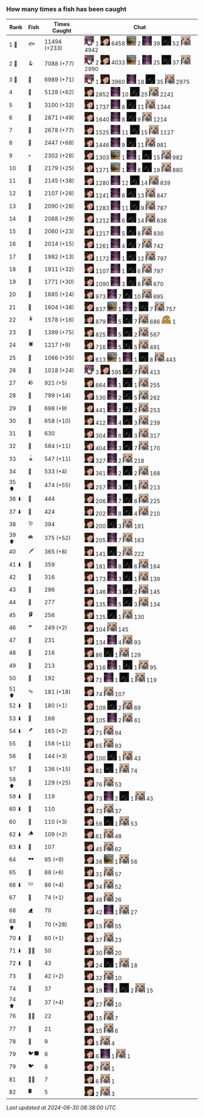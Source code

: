 ### How many times a fish has been caught
| Rank | Fish | Times Caught | Chat |
|------|--------|-----------|-------|
| 1 🥇  | 🐟 | 11494 (+233) | ![ajspyman](https://raw.githubusercontent.com/blableblup/gofish/main/images/players/ajspyman.png) 1  ![breadworms](https://raw.githubusercontent.com/blableblup/gofish/main/images/players/breadworms.png) 6458  ![d_egree](https://raw.githubusercontent.com/blableblup/gofish/main/images/players/d_egree.png) 2  ![julialuxel](https://raw.githubusercontent.com/blableblup/gofish/main/images/players/julialuxel.png) 39  ![ovrht](https://raw.githubusercontent.com/blableblup/gofish/main/images/players/ovrht.png) 52  ![psp1g](https://raw.githubusercontent.com/blableblup/gofish/main/images/players/psp1g.png) 4942 |
| 2 🥈  | 🪝 | 7088 (+77) | ![ajspyman](https://raw.githubusercontent.com/blableblup/gofish/main/images/players/ajspyman.png) 2  ![breadworms](https://raw.githubusercontent.com/blableblup/gofish/main/images/players/breadworms.png) 4033  ![d_egree](https://raw.githubusercontent.com/blableblup/gofish/main/images/players/d_egree.png) 1  ![julialuxel](https://raw.githubusercontent.com/blableblup/gofish/main/images/players/julialuxel.png) 25  ![ovrht](https://raw.githubusercontent.com/blableblup/gofish/main/images/players/ovrht.png) 37  ![psp1g](https://raw.githubusercontent.com/blableblup/gofish/main/images/players/psp1g.png) 2990 |
| 3 🥉  | 🎏 | 6989 (+71) | ![ajspyman](https://raw.githubusercontent.com/blableblup/gofish/main/images/players/ajspyman.png) 1  ![breadworms](https://raw.githubusercontent.com/blableblup/gofish/main/images/players/breadworms.png) 3960  ![julialuxel](https://raw.githubusercontent.com/blableblup/gofish/main/images/players/julialuxel.png) 18  ![ovrht](https://raw.githubusercontent.com/blableblup/gofish/main/images/players/ovrht.png) 35  ![psp1g](https://raw.githubusercontent.com/blableblup/gofish/main/images/players/psp1g.png) 2975 |
| 4  | 🐚 | 5128 (+62) | ![breadworms](https://raw.githubusercontent.com/blableblup/gofish/main/images/players/breadworms.png) 2852  ![julialuxel](https://raw.githubusercontent.com/blableblup/gofish/main/images/players/julialuxel.png) 10  ![ovrht](https://raw.githubusercontent.com/blableblup/gofish/main/images/players/ovrht.png) 25  ![psp1g](https://raw.githubusercontent.com/blableblup/gofish/main/images/players/psp1g.png) 2241 |
| 5  | 🦀 | 3100 (+32) | ![breadworms](https://raw.githubusercontent.com/blableblup/gofish/main/images/players/breadworms.png) 1737  ![julialuxel](https://raw.githubusercontent.com/blableblup/gofish/main/images/players/julialuxel.png) 8  ![ovrht](https://raw.githubusercontent.com/blableblup/gofish/main/images/players/ovrht.png) 11  ![psp1g](https://raw.githubusercontent.com/blableblup/gofish/main/images/players/psp1g.png) 1344 |
| 6  | 🐸 | 2871 (+49) | ![breadworms](https://raw.githubusercontent.com/blableblup/gofish/main/images/players/breadworms.png) 1640  ![julialuxel](https://raw.githubusercontent.com/blableblup/gofish/main/images/players/julialuxel.png) 8  ![ovrht](https://raw.githubusercontent.com/blableblup/gofish/main/images/players/ovrht.png) 9  ![psp1g](https://raw.githubusercontent.com/blableblup/gofish/main/images/players/psp1g.png) 1214 |
| 7  | 🦐 | 2678 (+77) | ![breadworms](https://raw.githubusercontent.com/blableblup/gofish/main/images/players/breadworms.png) 1525  ![julialuxel](https://raw.githubusercontent.com/blableblup/gofish/main/images/players/julialuxel.png) 11  ![ovrht](https://raw.githubusercontent.com/blableblup/gofish/main/images/players/ovrht.png) 15  ![psp1g](https://raw.githubusercontent.com/blableblup/gofish/main/images/players/psp1g.png) 1127 |
| 8  | 🐢 | 2447 (+68) | ![breadworms](https://raw.githubusercontent.com/blableblup/gofish/main/images/players/breadworms.png) 1446  ![julialuxel](https://raw.githubusercontent.com/blableblup/gofish/main/images/players/julialuxel.png) 9  ![ovrht](https://raw.githubusercontent.com/blableblup/gofish/main/images/players/ovrht.png) 11  ![psp1g](https://raw.githubusercontent.com/blableblup/gofish/main/images/players/psp1g.png) 981 |
| 9  | 💀 | 2302 (+28) | ![breadworms](https://raw.githubusercontent.com/blableblup/gofish/main/images/players/breadworms.png) 1303  ![d_egree](https://raw.githubusercontent.com/blableblup/gofish/main/images/players/d_egree.png) 1  ![julialuxel](https://raw.githubusercontent.com/blableblup/gofish/main/images/players/julialuxel.png) 1  ![ovrht](https://raw.githubusercontent.com/blableblup/gofish/main/images/players/ovrht.png) 15  ![psp1g](https://raw.githubusercontent.com/blableblup/gofish/main/images/players/psp1g.png) 982 |
| 10  | 🦑 | 2179 (+25) | ![breadworms](https://raw.githubusercontent.com/blableblup/gofish/main/images/players/breadworms.png) 1271  ![d_egree](https://raw.githubusercontent.com/blableblup/gofish/main/images/players/d_egree.png) 1  ![julialuxel](https://raw.githubusercontent.com/blableblup/gofish/main/images/players/julialuxel.png) 8  ![ovrht](https://raw.githubusercontent.com/blableblup/gofish/main/images/players/ovrht.png) 19  ![psp1g](https://raw.githubusercontent.com/blableblup/gofish/main/images/players/psp1g.png) 880 |
| 11  | 🦞 | 2145 (+38) | ![breadworms](https://raw.githubusercontent.com/blableblup/gofish/main/images/players/breadworms.png) 1280  ![julialuxel](https://raw.githubusercontent.com/blableblup/gofish/main/images/players/julialuxel.png) 12  ![ovrht](https://raw.githubusercontent.com/blableblup/gofish/main/images/players/ovrht.png) 14  ![psp1g](https://raw.githubusercontent.com/blableblup/gofish/main/images/players/psp1g.png) 839 |
| 12  | 🦪 | 2107 (+28) | ![breadworms](https://raw.githubusercontent.com/blableblup/gofish/main/images/players/breadworms.png) 1241  ![julialuxel](https://raw.githubusercontent.com/blableblup/gofish/main/images/players/julialuxel.png) 6  ![ovrht](https://raw.githubusercontent.com/blableblup/gofish/main/images/players/ovrht.png) 13  ![psp1g](https://raw.githubusercontent.com/blableblup/gofish/main/images/players/psp1g.png) 847 |
| 13  | 🐊 | 2090 (+28) | ![breadworms](https://raw.githubusercontent.com/blableblup/gofish/main/images/players/breadworms.png) 1283  ![julialuxel](https://raw.githubusercontent.com/blableblup/gofish/main/images/players/julialuxel.png) 11  ![ovrht](https://raw.githubusercontent.com/blableblup/gofish/main/images/players/ovrht.png) 9  ![psp1g](https://raw.githubusercontent.com/blableblup/gofish/main/images/players/psp1g.png) 787 |
| 14  | 🐬 | 2068 (+29) | ![breadworms](https://raw.githubusercontent.com/blableblup/gofish/main/images/players/breadworms.png) 1212  ![julialuxel](https://raw.githubusercontent.com/blableblup/gofish/main/images/players/julialuxel.png) 6  ![ovrht](https://raw.githubusercontent.com/blableblup/gofish/main/images/players/ovrht.png) 14  ![psp1g](https://raw.githubusercontent.com/blableblup/gofish/main/images/players/psp1g.png) 836 |
| 15  | 🐙 | 2060 (+23) | ![breadworms](https://raw.githubusercontent.com/blableblup/gofish/main/images/players/breadworms.png) 1217  ![julialuxel](https://raw.githubusercontent.com/blableblup/gofish/main/images/players/julialuxel.png) 5  ![ovrht](https://raw.githubusercontent.com/blableblup/gofish/main/images/players/ovrht.png) 8  ![psp1g](https://raw.githubusercontent.com/blableblup/gofish/main/images/players/psp1g.png) 830 |
| 16  | 🐋 | 2014 (+15) | ![breadworms](https://raw.githubusercontent.com/blableblup/gofish/main/images/players/breadworms.png) 1261  ![julialuxel](https://raw.githubusercontent.com/blableblup/gofish/main/images/players/julialuxel.png) 4  ![ovrht](https://raw.githubusercontent.com/blableblup/gofish/main/images/players/ovrht.png) 7  ![psp1g](https://raw.githubusercontent.com/blableblup/gofish/main/images/players/psp1g.png) 742 |
| 17  | 🧦 | 1982 (+13) | ![breadworms](https://raw.githubusercontent.com/blableblup/gofish/main/images/players/breadworms.png) 1172  ![julialuxel](https://raw.githubusercontent.com/blableblup/gofish/main/images/players/julialuxel.png) 1  ![ovrht](https://raw.githubusercontent.com/blableblup/gofish/main/images/players/ovrht.png) 12  ![psp1g](https://raw.githubusercontent.com/blableblup/gofish/main/images/players/psp1g.png) 797 |
| 18  | 🐠 | 1911 (+32) | ![breadworms](https://raw.githubusercontent.com/blableblup/gofish/main/images/players/breadworms.png) 1107  ![julialuxel](https://raw.githubusercontent.com/blableblup/gofish/main/images/players/julialuxel.png) 1  ![ovrht](https://raw.githubusercontent.com/blableblup/gofish/main/images/players/ovrht.png) 6  ![psp1g](https://raw.githubusercontent.com/blableblup/gofish/main/images/players/psp1g.png) 797 |
| 19  | 🐡 | 1771 (+30) | ![breadworms](https://raw.githubusercontent.com/blableblup/gofish/main/images/players/breadworms.png) 1090  ![julialuxel](https://raw.githubusercontent.com/blableblup/gofish/main/images/players/julialuxel.png) 3  ![ovrht](https://raw.githubusercontent.com/blableblup/gofish/main/images/players/ovrht.png) 8  ![psp1g](https://raw.githubusercontent.com/blableblup/gofish/main/images/players/psp1g.png) 670 |
| 20  | 🪸 | 1685 (+24) | ![breadworms](https://raw.githubusercontent.com/blableblup/gofish/main/images/players/breadworms.png) 973  ![julialuxel](https://raw.githubusercontent.com/blableblup/gofish/main/images/players/julialuxel.png) 7  ![ovrht](https://raw.githubusercontent.com/blableblup/gofish/main/images/players/ovrht.png) 10  ![psp1g](https://raw.githubusercontent.com/blableblup/gofish/main/images/players/psp1g.png) 695 |
| 21  | 🌿 | 1604 (+38) | ![breadworms](https://raw.githubusercontent.com/blableblup/gofish/main/images/players/breadworms.png) 837  ![d_egree](https://raw.githubusercontent.com/blableblup/gofish/main/images/players/d_egree.png) 1  ![julialuxel](https://raw.githubusercontent.com/blableblup/gofish/main/images/players/julialuxel.png) 2  ![ovrht](https://raw.githubusercontent.com/blableblup/gofish/main/images/players/ovrht.png) 7  ![psp1g](https://raw.githubusercontent.com/blableblup/gofish/main/images/players/psp1g.png) 757 |
| 22  | 🪳 | 1578 (+16) | ![breadworms](https://raw.githubusercontent.com/blableblup/gofish/main/images/players/breadworms.png) 879  ![julialuxel](https://raw.githubusercontent.com/blableblup/gofish/main/images/players/julialuxel.png) 5  ![ovrht](https://raw.githubusercontent.com/blableblup/gofish/main/images/players/ovrht.png) 7  ![psp1g](https://raw.githubusercontent.com/blableblup/gofish/main/images/players/psp1g.png) 686  ![ryanpotat](https://raw.githubusercontent.com/blableblup/gofish/main/images/players/ryanpotat.png) 1 |
| 23  | 🐍 | 1399 (+75) | ![breadworms](https://raw.githubusercontent.com/blableblup/gofish/main/images/players/breadworms.png) 825  ![julialuxel](https://raw.githubusercontent.com/blableblup/gofish/main/images/players/julialuxel.png) 5  ![ovrht](https://raw.githubusercontent.com/blableblup/gofish/main/images/players/ovrht.png) 2  ![psp1g](https://raw.githubusercontent.com/blableblup/gofish/main/images/players/psp1g.png) 567 |
| 24  | 🕷️ | 1217 (+9) | ![breadworms](https://raw.githubusercontent.com/blableblup/gofish/main/images/players/breadworms.png) 716  ![julialuxel](https://raw.githubusercontent.com/blableblup/gofish/main/images/players/julialuxel.png) 5  ![ovrht](https://raw.githubusercontent.com/blableblup/gofish/main/images/players/ovrht.png) 5  ![psp1g](https://raw.githubusercontent.com/blableblup/gofish/main/images/players/psp1g.png) 491 |
| 25  | 🐌 | 1066 (+35) | ![breadworms](https://raw.githubusercontent.com/blableblup/gofish/main/images/players/breadworms.png) 613  ![d_egree](https://raw.githubusercontent.com/blableblup/gofish/main/images/players/d_egree.png) 1  ![julialuxel](https://raw.githubusercontent.com/blableblup/gofish/main/images/players/julialuxel.png) 1  ![ovrht](https://raw.githubusercontent.com/blableblup/gofish/main/images/players/ovrht.png) 8  ![psp1g](https://raw.githubusercontent.com/blableblup/gofish/main/images/players/psp1g.png) 443 |
| 26  | 🧽 | 1018 (+24) | ![ajspyman](https://raw.githubusercontent.com/blableblup/gofish/main/images/players/ajspyman.png) 3  ![breadworms](https://raw.githubusercontent.com/blableblup/gofish/main/images/players/breadworms.png) 595  ![ovrht](https://raw.githubusercontent.com/blableblup/gofish/main/images/players/ovrht.png) 7  ![psp1g](https://raw.githubusercontent.com/blableblup/gofish/main/images/players/psp1g.png) 413 |
| 27  | 🪨 | 921 (+5) | ![breadworms](https://raw.githubusercontent.com/blableblup/gofish/main/images/players/breadworms.png) 664  ![julialuxel](https://raw.githubusercontent.com/blableblup/gofish/main/images/players/julialuxel.png) 1  ![ovrht](https://raw.githubusercontent.com/blableblup/gofish/main/images/players/ovrht.png) 1  ![psp1g](https://raw.githubusercontent.com/blableblup/gofish/main/images/players/psp1g.png) 255 |
| 28  | 🦈 | 799 (+14) | ![breadworms](https://raw.githubusercontent.com/blableblup/gofish/main/images/players/breadworms.png) 530  ![julialuxel](https://raw.githubusercontent.com/blableblup/gofish/main/images/players/julialuxel.png) 2  ![ovrht](https://raw.githubusercontent.com/blableblup/gofish/main/images/players/ovrht.png) 5  ![psp1g](https://raw.githubusercontent.com/blableblup/gofish/main/images/players/psp1g.png) 262 |
| 29  | 🐳 | 698 (+9) | ![breadworms](https://raw.githubusercontent.com/blableblup/gofish/main/images/players/breadworms.png) 441  ![julialuxel](https://raw.githubusercontent.com/blableblup/gofish/main/images/players/julialuxel.png) 2  ![ovrht](https://raw.githubusercontent.com/blableblup/gofish/main/images/players/ovrht.png) 2  ![psp1g](https://raw.githubusercontent.com/blableblup/gofish/main/images/players/psp1g.png) 253 |
| 30  | 🦕 | 658 (+10) | ![breadworms](https://raw.githubusercontent.com/blableblup/gofish/main/images/players/breadworms.png) 412  ![julialuxel](https://raw.githubusercontent.com/blableblup/gofish/main/images/players/julialuxel.png) 4  ![ovrht](https://raw.githubusercontent.com/blableblup/gofish/main/images/players/ovrht.png) 3  ![psp1g](https://raw.githubusercontent.com/blableblup/gofish/main/images/players/psp1g.png) 239 |
| 31  | 🥫 | 630 | ![breadworms](https://raw.githubusercontent.com/blableblup/gofish/main/images/players/breadworms.png) 304  ![julialuxel](https://raw.githubusercontent.com/blableblup/gofish/main/images/players/julialuxel.png) 6  ![ovrht](https://raw.githubusercontent.com/blableblup/gofish/main/images/players/ovrht.png) 3  ![psp1g](https://raw.githubusercontent.com/blableblup/gofish/main/images/players/psp1g.png) 317 |
| 32  | 🍬 | 584 (+11) | ![breadworms](https://raw.githubusercontent.com/blableblup/gofish/main/images/players/breadworms.png) 404  ![julialuxel](https://raw.githubusercontent.com/blableblup/gofish/main/images/players/julialuxel.png) 3  ![ovrht](https://raw.githubusercontent.com/blableblup/gofish/main/images/players/ovrht.png) 7  ![psp1g](https://raw.githubusercontent.com/blableblup/gofish/main/images/players/psp1g.png) 170 |
| 33  | 🪀 | 547 (+11) | ![breadworms](https://raw.githubusercontent.com/blableblup/gofish/main/images/players/breadworms.png) 327  ![julialuxel](https://raw.githubusercontent.com/blableblup/gofish/main/images/players/julialuxel.png) 2  ![psp1g](https://raw.githubusercontent.com/blableblup/gofish/main/images/players/psp1g.png) 218 |
| 34  | 🐉 | 533 (+4) | ![breadworms](https://raw.githubusercontent.com/blableblup/gofish/main/images/players/breadworms.png) 361  ![julialuxel](https://raw.githubusercontent.com/blableblup/gofish/main/images/players/julialuxel.png) 2  ![ovrht](https://raw.githubusercontent.com/blableblup/gofish/main/images/players/ovrht.png) 2  ![psp1g](https://raw.githubusercontent.com/blableblup/gofish/main/images/players/psp1g.png) 168 |
| 35 ⬆ | 🦎 | 474 (+55) | ![breadworms](https://raw.githubusercontent.com/blableblup/gofish/main/images/players/breadworms.png) 257  ![julialuxel](https://raw.githubusercontent.com/blableblup/gofish/main/images/players/julialuxel.png) 3  ![ovrht](https://raw.githubusercontent.com/blableblup/gofish/main/images/players/ovrht.png) 1  ![psp1g](https://raw.githubusercontent.com/blableblup/gofish/main/images/players/psp1g.png) 213 |
| 36 ⬇ | 👢 | 444 | ![breadworms](https://raw.githubusercontent.com/blableblup/gofish/main/images/players/breadworms.png) 206  ![julialuxel](https://raw.githubusercontent.com/blableblup/gofish/main/images/players/julialuxel.png) 7  ![ovrht](https://raw.githubusercontent.com/blableblup/gofish/main/images/players/ovrht.png) 6  ![psp1g](https://raw.githubusercontent.com/blableblup/gofish/main/images/players/psp1g.png) 225 |
| 37 ⬇ | 🦠 | 424 | ![breadworms](https://raw.githubusercontent.com/blableblup/gofish/main/images/players/breadworms.png) 202  ![julialuxel](https://raw.githubusercontent.com/blableblup/gofish/main/images/players/julialuxel.png) 8  ![ovrht](https://raw.githubusercontent.com/blableblup/gofish/main/images/players/ovrht.png) 4  ![psp1g](https://raw.githubusercontent.com/blableblup/gofish/main/images/players/psp1g.png) 210 |
| 38  | 🪱 | 394 | ![breadworms](https://raw.githubusercontent.com/blableblup/gofish/main/images/players/breadworms.png) 200  ![ovrht](https://raw.githubusercontent.com/blableblup/gofish/main/images/players/ovrht.png) 3  ![psp1g](https://raw.githubusercontent.com/blableblup/gofish/main/images/players/psp1g.png) 191 |
| 39 ⬆ | ☘️ | 375 (+52) | ![breadworms](https://raw.githubusercontent.com/blableblup/gofish/main/images/players/breadworms.png) 205  ![julialuxel](https://raw.githubusercontent.com/blableblup/gofish/main/images/players/julialuxel.png) 7  ![psp1g](https://raw.githubusercontent.com/blableblup/gofish/main/images/players/psp1g.png) 163 |
| 40  | 🗡️ | 365 (+8) | ![breadworms](https://raw.githubusercontent.com/blableblup/gofish/main/images/players/breadworms.png) 141  ![ovrht](https://raw.githubusercontent.com/blableblup/gofish/main/images/players/ovrht.png) 2  ![psp1g](https://raw.githubusercontent.com/blableblup/gofish/main/images/players/psp1g.png) 222 |
| 41 ⬇ | 🦭 | 359 | ![breadworms](https://raw.githubusercontent.com/blableblup/gofish/main/images/players/breadworms.png) 181  ![julialuxel](https://raw.githubusercontent.com/blableblup/gofish/main/images/players/julialuxel.png) 8  ![ovrht](https://raw.githubusercontent.com/blableblup/gofish/main/images/players/ovrht.png) 6  ![psp1g](https://raw.githubusercontent.com/blableblup/gofish/main/images/players/psp1g.png) 164 |
| 42  | 🍄 | 316 | ![breadworms](https://raw.githubusercontent.com/blableblup/gofish/main/images/players/breadworms.png) 173  ![julialuxel](https://raw.githubusercontent.com/blableblup/gofish/main/images/players/julialuxel.png) 3  ![ovrht](https://raw.githubusercontent.com/blableblup/gofish/main/images/players/ovrht.png) 1  ![psp1g](https://raw.githubusercontent.com/blableblup/gofish/main/images/players/psp1g.png) 139 |
| 43  | 🧤 | 296 | ![breadworms](https://raw.githubusercontent.com/blableblup/gofish/main/images/players/breadworms.png) 146  ![julialuxel](https://raw.githubusercontent.com/blableblup/gofish/main/images/players/julialuxel.png) 3  ![ovrht](https://raw.githubusercontent.com/blableblup/gofish/main/images/players/ovrht.png) 2  ![psp1g](https://raw.githubusercontent.com/blableblup/gofish/main/images/players/psp1g.png) 145 |
| 44  | 🦦 | 277 | ![breadworms](https://raw.githubusercontent.com/blableblup/gofish/main/images/players/breadworms.png) 135  ![julialuxel](https://raw.githubusercontent.com/blableblup/gofish/main/images/players/julialuxel.png) 5  ![ovrht](https://raw.githubusercontent.com/blableblup/gofish/main/images/players/ovrht.png) 3  ![psp1g](https://raw.githubusercontent.com/blableblup/gofish/main/images/players/psp1g.png) 134 |
| 45  | 🩰 | 256 | ![breadworms](https://raw.githubusercontent.com/blableblup/gofish/main/images/players/breadworms.png) 125  ![ovrht](https://raw.githubusercontent.com/blableblup/gofish/main/images/players/ovrht.png) 1  ![psp1g](https://raw.githubusercontent.com/blableblup/gofish/main/images/players/psp1g.png) 130 |
| 46  | ☂️ | 249 (+2) | ![breadworms](https://raw.githubusercontent.com/blableblup/gofish/main/images/players/breadworms.png) 104  ![psp1g](https://raw.githubusercontent.com/blableblup/gofish/main/images/players/psp1g.png) 145 |
| 47  | 🧸 | 231 | ![breadworms](https://raw.githubusercontent.com/blableblup/gofish/main/images/players/breadworms.png) 134  ![julialuxel](https://raw.githubusercontent.com/blableblup/gofish/main/images/players/julialuxel.png) 4  ![psp1g](https://raw.githubusercontent.com/blableblup/gofish/main/images/players/psp1g.png) 93 |
| 48  | 🥪 | 216 | ![breadworms](https://raw.githubusercontent.com/blableblup/gofish/main/images/players/breadworms.png) 86  ![ovrht](https://raw.githubusercontent.com/blableblup/gofish/main/images/players/ovrht.png) 1  ![psp1g](https://raw.githubusercontent.com/blableblup/gofish/main/images/players/psp1g.png) 129 |
| 49  | 🧊 | 213 | ![breadworms](https://raw.githubusercontent.com/blableblup/gofish/main/images/players/breadworms.png) 116  ![julialuxel](https://raw.githubusercontent.com/blableblup/gofish/main/images/players/julialuxel.png) 1  ![ovrht](https://raw.githubusercontent.com/blableblup/gofish/main/images/players/ovrht.png) 1  ![psp1g](https://raw.githubusercontent.com/blableblup/gofish/main/images/players/psp1g.png) 95 |
| 50  | 👟 | 192 | ![breadworms](https://raw.githubusercontent.com/blableblup/gofish/main/images/players/breadworms.png) 71  ![julialuxel](https://raw.githubusercontent.com/blableblup/gofish/main/images/players/julialuxel.png) 1  ![ovrht](https://raw.githubusercontent.com/blableblup/gofish/main/images/players/ovrht.png) 1  ![psp1g](https://raw.githubusercontent.com/blableblup/gofish/main/images/players/psp1g.png) 119 |
| 51 ⬆ | 🩴 | 181 (+18) | ![breadworms](https://raw.githubusercontent.com/blableblup/gofish/main/images/players/breadworms.png) 74  ![psp1g](https://raw.githubusercontent.com/blableblup/gofish/main/images/players/psp1g.png) 107 |
| 52 ⬇ | 🧟 | 180 (+1) | ![breadworms](https://raw.githubusercontent.com/blableblup/gofish/main/images/players/breadworms.png) 109  ![ovrht](https://raw.githubusercontent.com/blableblup/gofish/main/images/players/ovrht.png) 2  ![psp1g](https://raw.githubusercontent.com/blableblup/gofish/main/images/players/psp1g.png) 69 |
| 53 ⬇ | 🌹 | 168 | ![breadworms](https://raw.githubusercontent.com/blableblup/gofish/main/images/players/breadworms.png) 105  ![julialuxel](https://raw.githubusercontent.com/blableblup/gofish/main/images/players/julialuxel.png) 2  ![psp1g](https://raw.githubusercontent.com/blableblup/gofish/main/images/players/psp1g.png) 61 |
| 54 ⬇ | 🪶 | 165 (+2) | ![breadworms](https://raw.githubusercontent.com/blableblup/gofish/main/images/players/breadworms.png) 71  ![psp1g](https://raw.githubusercontent.com/blableblup/gofish/main/images/players/psp1g.png) 94 |
| 55  | 🥒 | 158 (+11) | ![breadworms](https://raw.githubusercontent.com/blableblup/gofish/main/images/players/breadworms.png) 65  ![psp1g](https://raw.githubusercontent.com/blableblup/gofish/main/images/players/psp1g.png) 93 |
| 56  | 🎰 | 144 (+3) | ![breadworms](https://raw.githubusercontent.com/blableblup/gofish/main/images/players/breadworms.png) 100  ![ovrht](https://raw.githubusercontent.com/blableblup/gofish/main/images/players/ovrht.png) 1  ![psp1g](https://raw.githubusercontent.com/blableblup/gofish/main/images/players/psp1g.png) 43 |
| 57  | 🪼 | 136 (+15) | ![breadworms](https://raw.githubusercontent.com/blableblup/gofish/main/images/players/breadworms.png) 61  ![ovrht](https://raw.githubusercontent.com/blableblup/gofish/main/images/players/ovrht.png) 1  ![psp1g](https://raw.githubusercontent.com/blableblup/gofish/main/images/players/psp1g.png) 74 |
| 58 ⬆ | 🦫 | 129 (+25) | ![breadworms](https://raw.githubusercontent.com/blableblup/gofish/main/images/players/breadworms.png) 76  ![psp1g](https://raw.githubusercontent.com/blableblup/gofish/main/images/players/psp1g.png) 53 |
| 59 ⬇ | 🐧 | 119 | ![breadworms](https://raw.githubusercontent.com/blableblup/gofish/main/images/players/breadworms.png) 73  ![julialuxel](https://raw.githubusercontent.com/blableblup/gofish/main/images/players/julialuxel.png) 2  ![ovrht](https://raw.githubusercontent.com/blableblup/gofish/main/images/players/ovrht.png) 1  ![psp1g](https://raw.githubusercontent.com/blableblup/gofish/main/images/players/psp1g.png) 43 |
| 60 ⬇ | 📱 | 110 | ![breadworms](https://raw.githubusercontent.com/blableblup/gofish/main/images/players/breadworms.png) 73  ![psp1g](https://raw.githubusercontent.com/blableblup/gofish/main/images/players/psp1g.png) 37 |
| 60  | 👒 | 110 (+3) | ![breadworms](https://raw.githubusercontent.com/blableblup/gofish/main/images/players/breadworms.png) 56  ![ovrht](https://raw.githubusercontent.com/blableblup/gofish/main/images/players/ovrht.png) 1  ![psp1g](https://raw.githubusercontent.com/blableblup/gofish/main/images/players/psp1g.png) 53 |
| 62 ⬇ | 🪵 | 109 (+2) | ![breadworms](https://raw.githubusercontent.com/blableblup/gofish/main/images/players/breadworms.png) 61  ![psp1g](https://raw.githubusercontent.com/blableblup/gofish/main/images/players/psp1g.png) 48 |
| 63 ⬇ | 🦆 | 107 | ![breadworms](https://raw.githubusercontent.com/blableblup/gofish/main/images/players/breadworms.png) 45  ![psp1g](https://raw.githubusercontent.com/blableblup/gofish/main/images/players/psp1g.png) 62 |
| 64  | 🕶️ | 95 (+9) | ![breadworms](https://raw.githubusercontent.com/blableblup/gofish/main/images/players/breadworms.png) 38  ![d_egree](https://raw.githubusercontent.com/blableblup/gofish/main/images/players/d_egree.png) 1  ![psp1g](https://raw.githubusercontent.com/blableblup/gofish/main/images/players/psp1g.png) 56 |
| 65  | 🧃 | 88 (+6) | ![breadworms](https://raw.githubusercontent.com/blableblup/gofish/main/images/players/breadworms.png) 31  ![psp1g](https://raw.githubusercontent.com/blableblup/gofish/main/images/players/psp1g.png) 57 |
| 66 ⬇ | 🩲 | 86 (+4) | ![breadworms](https://raw.githubusercontent.com/blableblup/gofish/main/images/players/breadworms.png) 34  ![psp1g](https://raw.githubusercontent.com/blableblup/gofish/main/images/players/psp1g.png) 52 |
| 67  | 🎱 | 74 (+1) | ![breadworms](https://raw.githubusercontent.com/blableblup/gofish/main/images/players/breadworms.png) 48  ![psp1g](https://raw.githubusercontent.com/blableblup/gofish/main/images/players/psp1g.png) 26 |
| 68  | ⛸️ | 70 | ![breadworms](https://raw.githubusercontent.com/blableblup/gofish/main/images/players/breadworms.png) 42  ![julialuxel](https://raw.githubusercontent.com/blableblup/gofish/main/images/players/julialuxel.png) 1  ![psp1g](https://raw.githubusercontent.com/blableblup/gofish/main/images/players/psp1g.png) 27 |
| 68 ⬆ | 🌻 | 70 (+28) | ![breadworms](https://raw.githubusercontent.com/blableblup/gofish/main/images/players/breadworms.png) 15  ![psp1g](https://raw.githubusercontent.com/blableblup/gofish/main/images/players/psp1g.png) 55 |
| 70 ⬇ | 🧵 | 60 (+1) | ![breadworms](https://raw.githubusercontent.com/blableblup/gofish/main/images/players/breadworms.png) 37  ![psp1g](https://raw.githubusercontent.com/blableblup/gofish/main/images/players/psp1g.png) 23 |
| 71 ⬇ | 🧞‍♂ | 50 | ![breadworms](https://raw.githubusercontent.com/blableblup/gofish/main/images/players/breadworms.png) 30  ![psp1g](https://raw.githubusercontent.com/blableblup/gofish/main/images/players/psp1g.png) 20 |
| 72 ⬇ | 👑 | 43 | ![breadworms](https://raw.githubusercontent.com/blableblup/gofish/main/images/players/breadworms.png) 24  ![ovrht](https://raw.githubusercontent.com/blableblup/gofish/main/images/players/ovrht.png) 1  ![psp1g](https://raw.githubusercontent.com/blableblup/gofish/main/images/players/psp1g.png) 18 |
| 73  | 🪺 | 42 (+2) | ![breadworms](https://raw.githubusercontent.com/blableblup/gofish/main/images/players/breadworms.png) 32  ![psp1g](https://raw.githubusercontent.com/blableblup/gofish/main/images/players/psp1g.png) 10 |
| 74  | 🧣 | 37 | ![breadworms](https://raw.githubusercontent.com/blableblup/gofish/main/images/players/breadworms.png) 19  ![julialuxel](https://raw.githubusercontent.com/blableblup/gofish/main/images/players/julialuxel.png) 1  ![ovrht](https://raw.githubusercontent.com/blableblup/gofish/main/images/players/ovrht.png) 2  ![psp1g](https://raw.githubusercontent.com/blableblup/gofish/main/images/players/psp1g.png) 15 |
| 74 ⬆ | 🪹 | 37 (+4) | ![breadworms](https://raw.githubusercontent.com/blableblup/gofish/main/images/players/breadworms.png) 27  ![psp1g](https://raw.githubusercontent.com/blableblup/gofish/main/images/players/psp1g.png) 10 |
| 76  | 🧜‍♀️ | 22 | ![breadworms](https://raw.githubusercontent.com/blableblup/gofish/main/images/players/breadworms.png) 15  ![psp1g](https://raw.githubusercontent.com/blableblup/gofish/main/images/players/psp1g.png) 7 |
| 77  | 🧭 | 21 | ![breadworms](https://raw.githubusercontent.com/blableblup/gofish/main/images/players/breadworms.png) 15  ![psp1g](https://raw.githubusercontent.com/blableblup/gofish/main/images/players/psp1g.png) 6 |
| 78  | 🦇 | 9 | ![breadworms](https://raw.githubusercontent.com/blableblup/gofish/main/images/players/breadworms.png) 5  ![psp1g](https://raw.githubusercontent.com/blableblup/gofish/main/images/players/psp1g.png) 4 |
| 79  | 🐦‍⬛ | 8 | ![breadworms](https://raw.githubusercontent.com/blableblup/gofish/main/images/players/breadworms.png) 6  ![julialuxel](https://raw.githubusercontent.com/blableblup/gofish/main/images/players/julialuxel.png) 1  ![psp1g](https://raw.githubusercontent.com/blableblup/gofish/main/images/players/psp1g.png) 1 |
| 79  | 🐦 | 8 | ![breadworms](https://raw.githubusercontent.com/blableblup/gofish/main/images/players/breadworms.png) 7  ![psp1g](https://raw.githubusercontent.com/blableblup/gofish/main/images/players/psp1g.png) 1 |
| 81  | 🐻‍❄ | 7 | ![breadworms](https://raw.githubusercontent.com/blableblup/gofish/main/images/players/breadworms.png) 6  ![psp1g](https://raw.githubusercontent.com/blableblup/gofish/main/images/players/psp1g.png) 1 |
| 82  | 🛢️ | 5 | ![breadworms](https://raw.githubusercontent.com/blableblup/gofish/main/images/players/breadworms.png) 2  ![psp1g](https://raw.githubusercontent.com/blableblup/gofish/main/images/players/psp1g.png) 3 |

_Last updated at 2024-06-30 08:38:00 UTC_